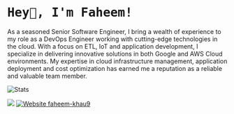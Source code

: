 <!--
**faheem-khau9/faheem-khau9** is a ✨ _special_ ✨ repository because its `README.md` (this file) appears on your GitHub profile.

Here are some ideas to get you started:

- 🔭 I’m currently working on ...
- 🌱 I’m currently learning ...
- 👯 I’m looking to collaborate on ...
- 🤔 I’m looking for help with ...
- 💬 Ask me about ...
- 📫 How to reach me: ...
- 😄 Pronouns: ...
- ⚡ Fun fact: ...
-->

<h1><samp>Hey👋, I'm Faheem!</samp></h2>

As a seasoned Senior Software Engineer, I bring a wealth of experience to my role as a DevOps Engineer working with cutting-edge technologies in the cloud. With a focus on ETL, IoT and application development, I specialize in delivering innovative solutions in both Google and AWS Cloud environments. My expertise in cloud infrastructure management, application deployment and cost optimization has earned me a reputation as a reliable and valuable team member.

![Stats](https://github-readme-stats.vercel.app/api?username=faheem-khau9&show_icons=true&count_private=true&hide_border=true&title_color=00bfbf&icon_color=00bfbf&text_color=c9d1d9&bg_color=0d1117&custom_title=GitHub%20Stats)

![](https://komarev.com/ghpvc/?username=faheem-khau9)
[![Website faheem-khau9](https://img.shields.io/website-up-down-green-red/http/shields.io.svg)](https://faheem-khau9.github.io/)
